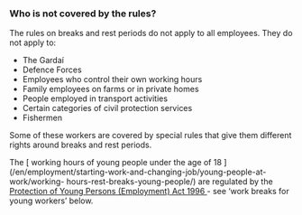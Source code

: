 ###  Who is not covered by the rules?

The rules on breaks and rest periods do not apply to all employees. They do
not apply to:

  * The Gardaí 
  * Defence Forces 
  * Employees who control their own working hours 
  * Family employees on farms or in private homes 
  * People employed in transport activities 
  * Certain categories of civil protection services 
  * Fishermen 

Some of these workers are covered by special rules that give them different
rights around breaks and rest periods.

The [ working hours of young people under the age of 18
](/en/employment/starting-work-and-changing-job/young-people-at-work/working-
hours-rest-breaks-young-people/) are regulated by the [ Protection of Young
Persons (Employment) Act 1996
](http://www.irishstatutebook.ie/1996/en/act/pub/0016/index.html) \- see ‘work
breaks for young workers’ below.
